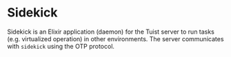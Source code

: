 # Sidekick

Sidekick is an Elixir application (daemon) for the Tuist server to run tasks (e.g. virtualized operation) in other environments.
The server communicates with `sidekick` using the OTP protocol.
